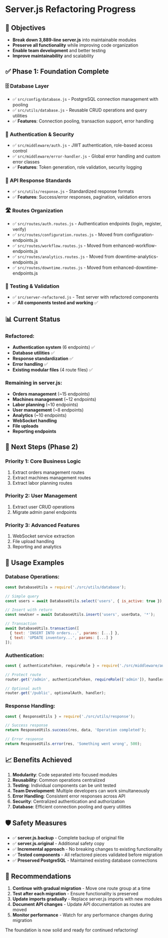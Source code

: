 # Server.js Refactoring Progress

## 🎯 **Objectives**
- **Break down 3,889-line server.js** into maintainable modules
- **Preserve all functionality** while improving code organization
- **Enable team development** and better testing
- **Improve maintainability** and scalability

## ✅ **Phase 1: Foundation Complete**

### 🗄️ **Database Layer**
- ✅ `src/config/database.js` - PostgreSQL connection management with pooling
- ✅ `src/utils/database.js` - Reusable CRUD operations and query utilities
- ✅ **Features**: Connection pooling, transaction support, error handling

### 🔐 **Authentication & Security**
- ✅ `src/middleware/auth.js` - JWT authentication, role-based access control
- ✅ `src/middleware/error-handler.js` - Global error handling and custom error classes
- ✅ **Features**: Token generation, role validation, security logging

### 📡 **API Response Standards**
- ✅ `src/utils/response.js` - Standardized response formats
- ✅ **Features**: Success/error responses, pagination, validation errors

### 🛣️ **Routes Organization**
- ✅ `src/routes/auth.routes.js` - Authentication endpoints (login, register, verify)
- ✅ `src/routes/configuration.routes.js` - Moved from configuration-endpoints.js
- ✅ `src/routes/workflow.routes.js` - Moved from enhanced-workflow-endpoints.js
- ✅ `src/routes/analytics.routes.js` - Moved from downtime-analytics-endpoints.js
- ✅ `src/routes/downtime.routes.js` - Moved from enhanced-downtime-endpoints.js

### 🧪 **Testing & Validation**
- ✅ `src/server-refactored.js` - Test server with refactored components
- ✅ **All components tested and working** ✅

## 📊 **Current Status**

### **Refactored:**
- **Authentication system** (6 endpoints) ✅
- **Database utilities** ✅
- **Response standardization** ✅
- **Error handling** ✅
- **Existing modular files** (4 route files) ✅

### **Remaining in server.js:**
- **Orders management** (~15 endpoints)
- **Machines management** (~12 endpoints)  
- **Labor planning** (~10 endpoints)
- **User management** (~8 endpoints)
- **Analytics** (~10 endpoints)
- **WebSocket handling**
- **File uploads**
- **Reporting endpoints**

## 🚀 **Next Steps (Phase 2)**

### **Priority 1: Core Business Logic**
1. Extract orders management routes
2. Extract machines management routes
3. Extract labor planning routes

### **Priority 2: User Management**
1. Extract user CRUD operations
2. Migrate admin panel endpoints

### **Priority 3: Advanced Features**
1. WebSocket service extraction
2. File upload handling
3. Reporting and analytics

## 🔧 **Usage Examples**

### **Database Operations:**
```javascript
const DatabaseUtils = require('./src/utils/database');

// Simple query
const users = await DatabaseUtils.select('users', { is_active: true });

// Insert with return
const newUser = await DatabaseUtils.insert('users', userData, '*');

// Transaction
await DatabaseUtils.transaction([
  { text: 'INSERT INTO orders...', params: [...] },
  { text: 'UPDATE inventory...', params: [...] }
]);
```

### **Authentication:**
```javascript
const { authenticateToken, requireRole } = require('./src/middleware/auth');

// Protect route
router.get('/admin', authenticateToken, requireRole(['admin']), handler);

// Optional auth
router.get('/public', optionalAuth, handler);
```

### **Response Handling:**
```javascript
const { ResponseUtils } = require('./src/utils/response');

// Success response
return ResponseUtils.success(res, data, 'Operation completed');

// Error response
return ResponseUtils.error(res, 'Something went wrong', 500);
```

## 📈 **Benefits Achieved**

1. **Modularity**: Code separated into focused modules
2. **Reusability**: Common operations centralized
3. **Testing**: Individual components can be unit tested
4. **Team Development**: Multiple developers can work simultaneously
5. **Error Handling**: Consistent error responses across API
6. **Security**: Centralized authentication and authorization
7. **Database**: Efficient connection pooling and query utilities

## 🛡️ **Safety Measures**

- ✅ **server.js.backup** - Complete backup of original file
- ✅ **server.js.original** - Additional safety copy
- ✅ **Incremental approach** - No breaking changes to existing functionality
- ✅ **Tested components** - All refactored pieces validated before migration
- ✅ **Preserved PostgreSQL** - Maintained existing database connections

## 📝 **Recommendations**

1. **Continue with gradual migration** - Move one route group at a time
2. **Test after each migration** - Ensure functionality is preserved
3. **Update imports gradually** - Replace server.js imports with new modules
4. **Document API changes** - Update API documentation as routes are moved
5. **Monitor performance** - Watch for any performance changes during migration

The foundation is now solid and ready for continued refactoring!